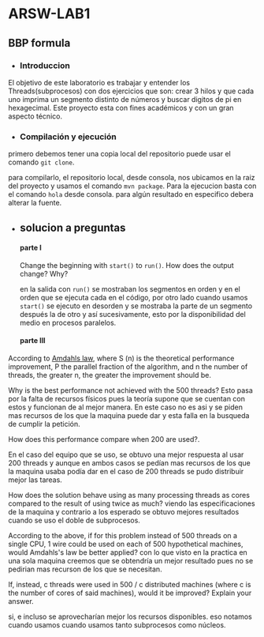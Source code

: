 # ARSW-LAB1

## BBP formula

- ### Introduccion
El objetivo de este laboratorio es trabajar y entender los Threads(subprocesos) con dos ejercicios que son: crear 3 hilos y que cada uno imprima un segmento distinto de números y buscar digitos de pi en hexagecimal. Este proyecto esta con fines académicos y con un gran aspecto técnico.

- ### Compilación y ejecución
primero debemos tener una copia local del repositorio puede usar el comando `git clone`. 

para compilarlo, el repositorio local, desde consola, nos ubicamos en la raiz del proyecto y usamos el comando `mvn package`.
Para la ejecucion basta con el comando `hola` desde consola. para algún resultado en especifico debera alterar la fuente.

- ## solucion a preguntas
	#### parte I
	Change the beginning with `start()` to `run()`. How does the output change? Why?
	
	en la salida con `run()` se mostraban los segmentos en orden y en el orden que se ejecuta cada en el código, por otro lado cuando usamos `start()` se ejecuto en desorden y se mostraba la parte de un segmento después la de otro y así sucesivamente, esto por la disponibilidad del medio en procesos paralelos.

	#### parte III

According to [Amdahls law](https://www.pugetsystems.com/labs/articles/Estimating-CPU-Performance-using-Amdahls-Law-619/#WhatisAmdahlsLaw?), where S (n) is the theoretical performance improvement, P the parallel fraction of the algorithm, and n the number of threads, the greater n, the greater the improvement should be. 

Why is the best performance not achieved with the 500 threads? 
Esto pasa por la falta de recursos físicos pues la teoría supone que se cuentan con estos y funcionan de al mejor manera. En este caso no es asi y se piden mas recursos de los que la maquina puede dar y esta falla en la busqueda de cumplir la petición.

How does this performance compare when 200 are used?.

En el caso del equipo que se uso, se obtuvo una mejor respuesta al usar 200 threads y aunque en ambos casos se pedían mas recursos de los que la maquina usaba podía dar en el caso de 200 threads se pudo distribuir mejor las tareas.

How does the solution behave using as many processing threads as cores compared to the result of using twice as much?
viendo las especificaciones de la maquina y contrario a los esperado se obtuvo mejores resultados cuando se uso el doble de subprocesos.

According to the above, if for this problem instead of 500 threads on a single CPU, 1 wire could be used on each of 500 hypothetical machines, would Amdahls's law be better applied? 
con lo que visto en la practica en una sola maquina creemos que se obtendría un mejor resultado  pues no se pedirian mas recurson de los que se necesitan.

If, instead, c threads were used in 500 / c distributed machines (where c is the number of cores of said machines), would it be improved? Explain your answer.

si, e incluso se aprovecharían mejor los recursos disponibles. eso notamos cuando usamos cuando usamos tanto subprocesos como núcleos.

